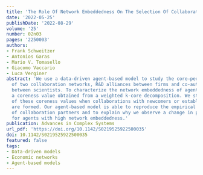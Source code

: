 ```yaml
---
title: 'The Role Of Network Embeddedness On The Selection Of Collaboration Partners: An Agent-Based Model With Empirical Validation'
date: '2022-05-25'
publishDate: '2022-08-29'
volume: '25'
number: 02n03
pages: '2250003'
authors:
- Frank Schweitzer 
- Antonios Garas
- Mario V. Tomasello
- Giacomo Vaccario
- Luca Verginer
abstract: 'We use a data-driven agent-based model to study the core–periphery structure
  of two collaboration networks, R&D alliances between firms and co-authorship relations
  between scientists. To characterize the network embeddedness of agents, we introduce
  a coreness value obtained from a weighted k-core decomposition. We study the change
  of these coreness values when collaborations with newcomers or established agents
  are formed. Our agent-based model is able to reproduce the empirical coreness differences
  of collaboration partners and to explain why we observe a change in partner selection
  for agents with high network embeddedness.'
publication: Advances in Complex Systems
url_pdf: 'https://doi.org/10.1142/S0219525922500035'
doi: 10.1142/S0219525922500035
featured: false
tags:
- Data-driven models
- Economic networks
- Agent-based models
---
```

